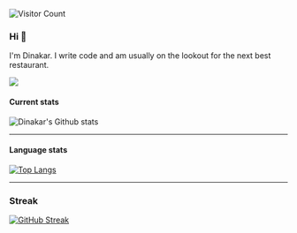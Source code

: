![Visitor Count](https://profile-counter.glitch.me/dinakar29/count.svg)

### Hi 👋

I'm Dinakar. I write code and am usually on the lookout for the next best restaurant.

<img src="https://media.giphy.com/media/zOvBKUUEERdNm/giphy.gif">


#### Current stats

![Dinakar's Github stats](https://github-readme-stats.vercel.app/api?username=dinakar29&show_icons=true&theme=great-gatsby&include_all_commits=true&count_private=true)

---

#### Language stats

[![Top Langs](https://github-readme-stats.vercel.app/api/top-langs/?username=dinakar29)](https://github.com/anuraghazra/github-readme-stats)

---

### Streak

[![GitHub Streak](https://github-readme-streak-stats.herokuapp.com?user=dinakar29&theme=radical&date_format=M%20j%5B%2C%20Y%5D)](https://git.io/streak-stats)
